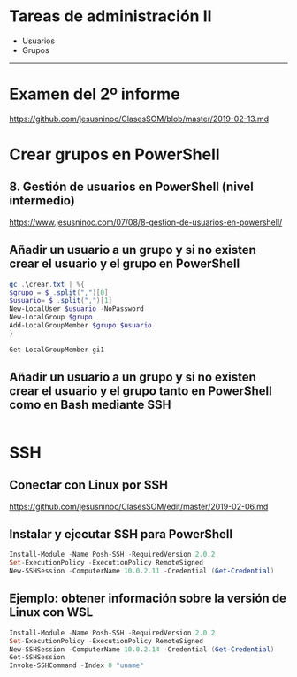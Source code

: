 # Tareas de administración II
- Usuarios
- Grupos

--------------

# Examen del 2º informe
https://github.com/jesusninoc/ClasesSOM/blob/master/2019-02-13.md

# Crear grupos en PowerShell
## 8. Gestión de usuarios en PowerShell (nivel intermedio)
https://www.jesusninoc.com/07/08/8-gestion-de-usuarios-en-powershell/

## Añadir un usuario a un grupo y si no existen crear el usuario y el grupo en PowerShell
```PowerShell
gc .\crear.txt | %{
$grupo = $_.split(",")[0]
$usuario= $_.split(",")[1]
New-LocalUser $usuario -NoPassword
New-LocalGroup $grupo
Add-LocalGroupMember $grupo $usuario
}

Get-LocalGroupMember gi1
```

## Añadir un usuario a un grupo y si no existen crear el usuario y el grupo tanto en PowerShell como en Bash mediante SSH
```PowerShell
```

# SSH
## Conectar con Linux por SSH
https://github.com/jesusninoc/ClasesSOM/edit/master/2019-02-06.md


## Instalar y ejecutar SSH para PowerShell
```PowerShell
Install-Module -Name Posh-SSH -RequiredVersion 2.0.2
Set-ExecutionPolicy -ExecutionPolicy RemoteSigned
New-SSHSession -ComputerName 10.0.2.11 -Credential (Get-Credential)
```

## Ejemplo: obtener información sobre la versión de Linux con WSL
```PowerShell
Install-Module -Name Posh-SSH -RequiredVersion 2.0.2
Set-ExecutionPolicy -ExecutionPolicy RemoteSigned
New-SSHSession -ComputerName 10.0.2.14 -Credential (Get-Credential)
Get-SSHSession
Invoke-SSHCommand -Index 0 "uname"
```
